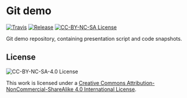Git demo
========

[![Travis](https://img.shields.io/travis/pgrenaud/git-demo.svg)](https://travis-ci.org/pgrenaud/git-demo)
[![Release](https://img.shields.io/github/release/pgrenaud/git-demo.svg)](https://github.com/pgrenaud/git-demo/releases)
[![CC-BY-NC-SA License](https://img.shields.io/badge/license-CC--BY--NC--SA-8469ad.svg)][tldr]

Git demo repository, containing presentation script and code snapshots.

License
-------

![CC-BY-NC-SA-4.0 License][icon]

This work is licensed under a [Creative Commons Attribution-NonCommercial-ShareAlike 4.0 International License][license].

[tldr]: https://tldrlegal.com/license/creative-commons-attribution-noncommercial-sharealike-4.0-international-(cc-by-nc-sa-4.0)
[icon]: https://licensebuttons.net/l/by-nc-sa/4.0/88x31.png
[license]: http://creativecommons.org/licenses/by-nc-sa/4.0/
